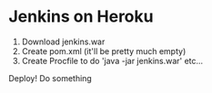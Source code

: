 # Jenkins on Heroku

1. Download jenkins.war
2. Create pom.xml (it'll be pretty much empty)
3. Create Procfile to do 'java -jar jenkins.war' etc...

Deploy! Do something